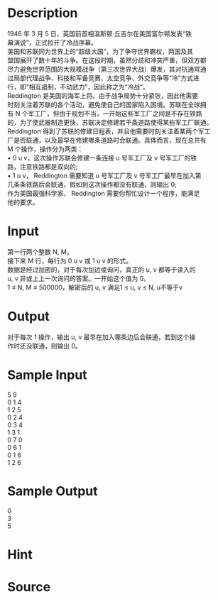 
# Description

<div class="content"><div>1946 年 3 月 5 日，英国前首相温斯顿·丘吉尔在美国富尔顿发表“铁</div>
<div>幕演说”，正式拉开了冷战序幕。</div>
<div>美国和苏联同为世界上的“超级大国”，为了争夺世界霸权，两国及其</div>
<div>盟国展开了数十年的斗争。在这段时期，虽然分歧和冲突严重，但双方都</div>
<div>尽力避免世界范围的大规模战争（第三次世界大战）爆发，其对抗通常通</div>
<div>过局部代理战争、科技和军备竞赛、太空竞争、外交竞争等“冷”方式进</div>
<div>行，即“相互遏制，不动武力”，因此称之为“冷战”。</div>
<div>Reddington 是美国的海军上将。由于战争局势十分紧张，因此他需要</div>
<div>时刻关注着苏联的各个活动，避免使自己的国家陷入困境。苏联在全球拥</div>
<div>有 N 个军工厂，但由于规划不当，一开始这些军工厂之间是不存在铁路</div>
<div>的，为了使武器制造更快，苏联决定修建若干条道路使得某些军工厂联通。</div>
<div>Reddington 得到了苏联的修建日程表，并且他需要时刻关注着某两个军工</div>
<div>厂是否联通，以及最早在修建哪条道路时会联通。具体而言，现在总共有</div>
<div>M 个操作，操作分为两类：</div>
<div>• 0 u v，这次操作苏联会修建一条连接 u 号军工厂及 v 号军工厂的铁</div>
<div>路，注意铁路都是双向的;</div>
<div>• 1 u v， Reddington 需要知道 u 号军工厂及 v 号军工厂最早在加入第</div>
<div>几条条铁路后会联通，假如到这次操作都没有联通，则输出 0;</div>
<div>作为美国最强科学家， Reddington 需要你帮忙设计一个程序，能满足</div>
<div>他的要求。</div>
<p></p></div>

# Input

<div class="content"><div>第一行两个整数 N, M。</div>
<div>接下来 M 行，每行为 0 u v 或 1 u v 的形式。</div>
<div>数据是经过加密的，对于每次加边或询问，真正的 u, v 都等于读入的</div>
<div>u, v 异或上上一次询问的答案。一开始这个值为 0。</div>
<div>1 ≤ N, M ≤ 500000，解密后的 u, v 满足1 ≤ u, v ≤ N, u不等于v</div></div>

# Output

<div class="content"><div>对于每次 1 操作，输出 u, v 最早在加入哪条边后会联通，若到这个操</div>
<div>作时还没联通，则输出 0。</div>
<p></p></div>

# Sample Input

<div class="content"><span class="sampledata">5 9<br/>
0 1 4<br/>
1 2 5<br/>
0 2 4<br/>
0 3 4<br/>
1 3 1<br/>
0 7 0<br/>
0 6 1<br/>
0 1 6<br/>
1 2 6</span></div>

# Sample Output

<div class="content"><span class="sampledata">0<br/>
3<br/>
5</span></div>

# Hint

<div class="content"><p></p></div>

# Source

<div class="content"><p><a href="problemset.php?search="></a></p></div>

